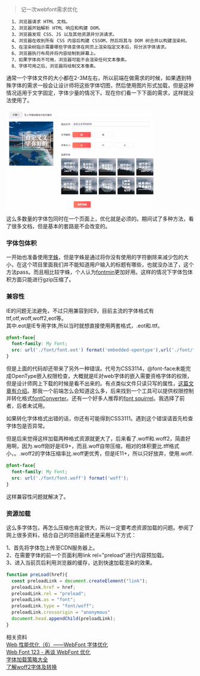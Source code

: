 >记一次webfont需求优化

```
  1、浏览器请求 HTML 文档。
  2、浏览器开始解析 HTML 响应和构建 DOM。
  3、浏览器发现 CSS、JS 以及其他资源并分派请求。
  4、浏览器在收到所有 CSS 内容后构建 CSSOM，然后将其与 DOM 树合并以构建渲染树。
  5、在渲染树指示需要哪些字体变体在网页上渲染指定文本后，将分派字体请求。
  6、浏览器执行布局并将内容绘制到屏幕上。
  7、如果字体尚不可用，浏览器可能不会渲染任何文本像素。
  8、字体可用之后，浏览器将绘制文本像素。
```

通常一个字体文件的大小都在2-3M左右，所以前端在做需求的时候，如果遇到特殊字体的需求一般会让设计师将这些字体切图，然后使用图片形式加载，但是这种情况适用于文字固定，字体少量的情况下。现在你们看一下下面的需求，这样就没法使用了。

![效果](https://raw.githubusercontent.com/moyueating/blogImg/master/webfont/webfont.gif)

这么多数量的字体包同时在一个页面上，优化就是必须的。期间试了多种方法，看了很多文档，但是基本的套路是不会改变的。

### 字体包体积
一开始也准备使用[字蛛](http://font-spider.org/)，但是字蛛是通过将你没有使用的字符删除来减少包的大小，在这个项目里面我们并不能知道用户输入的标题有哪些，也就没办法了，这个方法pass。而且相比较字蛛，个人认为[fontmin](http://ecomfe.github.io/fontmin/)更加好用。这样的情况下字体包体积方面只能进行gzip压缩了。

### 兼容性
IE的问题无法避免，不过只用兼容到IE9，目前主流的字体格式有ttf,otf,woff,woff2,eot等。  
其中.eot是IE专用字体,所以当时就想直接使用两套格式，.eot和.ttf。

```css
@font-face{
  font-family: My Font;
  src: url('./font/font.eot') format('embedded-opentype'),url('./font/font.ttf') format('truetype');
}
```
但是上面的代码却还带来了另外一种错误。代号为CSS3114，@font-face未能完成OpenType嵌入权限检查，大概就是IE对web字体的嵌入需要资格字体的权限，但是设计师网上下载的时候是看不出来的。有点类似文件只读只写的属性，[这篇文章有介绍](https://www.devexpress.com/Support/Center/Question/Details/T543636/the-css3114-font-face-failed-opentype-embedding-permission-check-permission-must-be)。那我一个前端怎么会知道这么多，后来找到一个工具可以提供权限控制并转化格式[fontConverter](https://onlinefontconverter.com/)。还有一个好多人推荐的[font squirrel](http://www.fontsquirrel.com/tools/webfont-generator)。我选择了前者，后者未试用。

如果转化字体格式出错的话，你还有可能得到CSS3111。遇到这个错误请首先检查字体包是否异常。

但是后来觉得这样加载两种格式资源就更大了，后来看了.woff和.woff2，简直好用啊，因为.woff刚好是IE9+，而且.woff自带压缩，相对的体积要比.tff格式小，。.woff2的字体压缩率比.woff更优秀，但是IE11+，所以只好放弃，使用.woff.

```css
@font-face{
  font-family: My Font;
  src: url('./font/font.woff') format('woff');
}
```

这样兼容性问题就解决了。

### 资源加载
这么多字体包，再怎么压缩也肯定很大，所以一定要考虑资源加载的问题。参阅了网上很多资料，结合自己的项目最终还是采用以下方式：

  1、首先将字体包上传至CDN服务器上。  
  2、在需要字体的前一个页面利用link rel="preload"进行内容预加载。  
  3、进入当前页后利用浏览器的缓存，达到快速加载渲染的效果。  

```js
function preLoad(href){
  const preloadLink = document.createElement("link");
  preloadLink.href = href;
  preloadLink.rel = "preload";
  preloadLink.as = "font";
  preloadLink.type = "font/woff";
  preloadLink.crossorigin = "anonymous"
  document.head.appendChild(preloadLink);
}
```


相关资料  
[Web 性能优化（6）——WebFont 字体优化](https://blog.nfz.moe/archives/wpo-web-font-performance.html)  
[Web Font 123 - 再谈 WebFont 优化](https://blog.nfz.moe/archives/webfont-123.html)  
[字体加载策略大全](https://www.w3cplus.com/css/comprehensive-webfonts.html)  
[了解woff2字体及转换](https://www.zhangxinxu.com/wordpress/2018/07/known-woff2-mime-convert/)  
